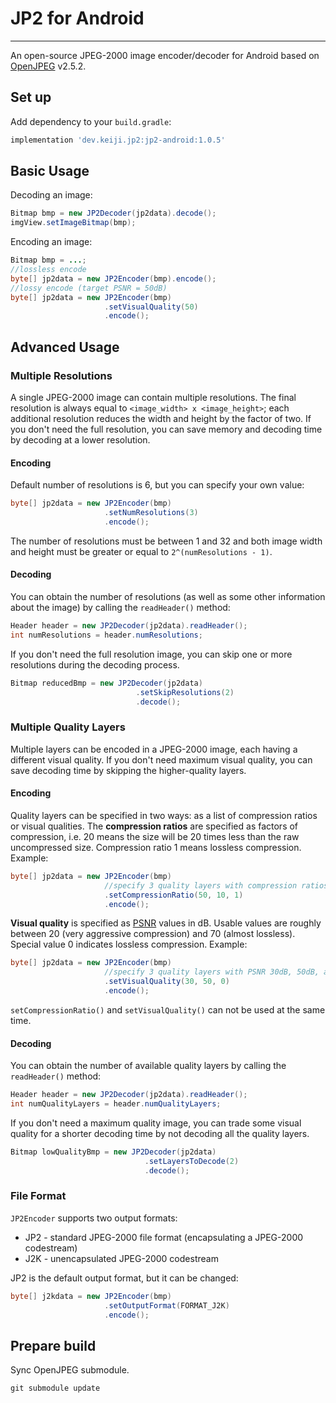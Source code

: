 # JP2 for Android
---------------------------
An open-source JPEG-2000 image encoder/decoder for Android based on [OpenJPEG](http://www.openjpeg.org/) v2.5.2.

## Set up
Add dependency to your `build.gradle`:
```groovy
implementation 'dev.keiji.jp2:jp2-android:1.0.5'
```

## Basic Usage
Decoding an image:
```java
Bitmap bmp = new JP2Decoder(jp2data).decode();
imgView.setImageBitmap(bmp);
```
Encoding an image:
```java
Bitmap bmp = ...;
//lossless encode
byte[] jp2data = new JP2Encoder(bmp).encode();
//lossy encode (target PSNR = 50dB)
byte[] jp2data = new JP2Encoder(bmp)
                     .setVisualQuality(50)
                     .encode();
```

## Advanced Usage
### Multiple Resolutions
A single JPEG-2000 image can contain multiple resolutions.
The final resolution is always equal to `<image_width> x <image_height>`; each
additional resolution reduces the width and height by the factor of two. If you 
don't need the full resolution, you can save memory and decoding time by
decoding at a lower resolution.

#### Encoding
Default number of resolutions is 6, but you can specify your own value:
```java
byte[] jp2data = new JP2Encoder(bmp)
                     .setNumResolutions(3)
                     .encode();
```
The number of resolutions must be between 1 and 32 and both image width and height
must be greater or equal to `2^(numResolutions - 1)`.

#### Decoding
You can obtain the number of resolutions (as well as some other information 
about the image) by calling the `readHeader()` method:
```java
Header header = new JP2Decoder(jp2data).readHeader();
int numResolutions = header.numResolutions;
```
If you don't need the full resolution image, you can skip one or more
resolutions during the decoding process.
```java
Bitmap reducedBmp = new JP2Decoder(jp2data)
                            .setSkipResolutions(2)
                            .decode();
```



### Multiple Quality Layers
Multiple layers can be encoded in a JPEG-2000 image, each having a different
visual quality. If you don't need maximum visual quality, you can save 
decoding time by skipping the higher-quality layers.


#### Encoding
Quality layers can be specified in two ways: as a list of compression ratios 
or visual qualities. The **compression ratios** are specified as factors of compression, 
i.e. 20 means the size will be 20 times less than the raw uncompressed size. 
Compression ratio 1 means lossless compression. Example:
```java
byte[] jp2data = new JP2Encoder(bmp)
                     //specify 3 quality layers with compression ratios 1:50, 1:20, and lossless.
                     .setCompressionRatio(50, 10, 1)
                     .encode();
```

**Visual quality** is specified as [PSNR](https://en.wikipedia.org/wiki/Peak_signal-to-noise_ratio) 
values in dB. Usable values are roughly between 20 (very
aggressive compression) and 70 (almost lossless). Special value 0 indicates
lossless compression. Example:
```java
byte[] jp2data = new JP2Encoder(bmp)
                     //specify 3 quality layers with PSNR 30dB, 50dB, and lossless.
                     .setVisualQuality(30, 50, 0)
                     .encode();
```

`setCompressionRatio()` and `setVisualQuality()` can not be used at the same time.


#### Decoding
You can obtain the number of available quality layers by calling 
the `readHeader()` method:
```java
Header header = new JP2Decoder(jp2data).readHeader();
int numQualityLayers = header.numQualityLayers;
```

If you don't need a maximum quality image, you can trade some visual quality 
for a shorter decoding time by not decoding all the quality layers.
```java
Bitmap lowQualityBmp = new JP2Decoder(jp2data)
                              .setLayersToDecode(2)
                              .decode();
```

### File Format
`JP2Encoder` supports two output formats:
* JP2 - standard JPEG-2000 file format (encapsulating a JPEG-2000 codestream)
* J2K - unencapsulated JPEG-2000 codestream

JP2 is the default output format, but it can be changed:
```java
byte[] j2kdata = new JP2Encoder(bmp)
                     .setOutputFormat(FORMAT_J2K)
                     .encode();
```

## Prepare build
Sync OpenJPEG submodule.
```
git submodule update
```
